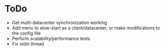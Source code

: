 # ToDo
- Get multi-datacenter synchronization working
- Add menu to slow-start as a client/datacenter, or make modifications to the config file
- Perform scalability/performance tests
- Fix stdin thread